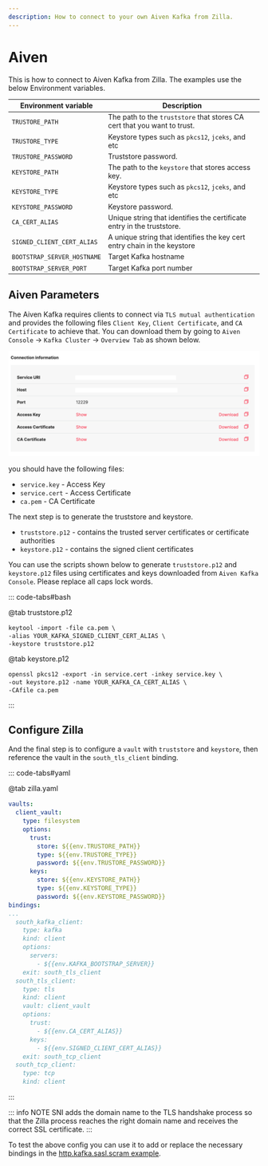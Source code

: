 ```yaml
---
description: How to connect to your own Aiven Kafka from Zilla.
---
```


# Aiven

This is how to connect to Aiven Kafka from Zilla. The examples use the below Environment variables.

| Environment variable        | Description                                                              |
| --------------------------- | ------------------------------------------------------------------------ |
| `TRUSTORE_PATH`             | The path to the `truststore` that stores CA cert that you want to trust. |
| `TRUSTORE_TYPE`             | Keystore types such as `pkcs12`, `jceks`, and etc                        |
| `TRUSTORE_PASSWORD`         | Truststore password.                                                     |
| `KEYSTORE_PATH`             | The path to the `keystore` that stores access key.                       |
| `KEYSTORE_TYPE`             | Keystore types such as `pkcs12`, `jceks`, and etc                        |
| `KEYSTORE_PASSWORD`         | Keystore password.                                                       |
| `CA_CERT_ALIAS`             | Unique string that identifies the certificate entry in the truststore.   |
| `SIGNED_CLIENT_CERT_ALIAS`  | A unique string that identifies the key cert entry chain in the keystore |
| `BOOTSTRAP_SERVER_HOSTNAME` | Target Kafka hostname                                                    |
| `BOOTSTRAP_SERVER_PORT`     | Target Kafka port number                                                 |

## Aiven Parameters

The Aiven Kafka requires clients to connect via `TLS mutual authentication` and provides the following files `Client Key`, `Client Certificate`, and `CA Certificate` to achieve that. You can download them by going to `Aiven Console` -> `Kafka Cluster` -> `Overview Tab` as shown below.

![Connection Info](./aivien-connection-information.png)

you should have the following files:

- `service.key` - Access Key
- `service.cert` - Access Certificate
- `ca.pem` - CA Certificate

The next step is to generate the truststore and keystore.

- `truststore.p12` - contains the trusted server certificates or certificate authorities
- `keystore.p12` - contains the signed client certificates

You can use the scripts shown below to generate `truststore.p12` and `keystore.p12` files using certificates and keys downloaded from `Aiven Kafka Console`. Please replace all caps lock words.

::: code-tabs#bash

@tab truststore.p12

```bash:no-line-numbers
keytool -import -file ca.pem \
-alias YOUR_KAFKA_SIGNED_CLIENT_CERT_ALIAS \
-keystore truststore.p12
```

@tab keystore.p12

```bash:no-line-numbers
openssl pkcs12 -export -in service.cert -inkey service.key \
-out keystore.p12 -name YOUR_KAFKA_CA_CERT_ALIAS \
-CAfile ca.pem
```

:::

## Configure Zilla

And the final step is to configure a `vault` with `truststore` and `keystore`, then reference the vault in the `south_tls_client` binding.

::: code-tabs#yaml

@tab zilla.yaml

```yaml
vaults:
  client_vault:
    type: filesystem
    options:
      trust:
        store: ${{env.TRUSTORE_PATH}}
        type: ${{env.TRUSTORE_TYPE}}
        password: ${{env.TRUSTORE_PASSWORD}}
      keys:
        store: ${{env.KEYSTORE_PATH}}
        type: ${{env.KEYSTORE_TYPE}}
        password: ${{env.KEYSTORE_PASSWORD}}
bindings:
...
  south_kafka_client:
    type: kafka
    kind: client
    options:
      servers:
        - ${{env.KAFKA_BOOTSTRAP_SERVER}}
    exit: south_tls_client
  south_tls_client:
    type: tls
    kind: client
    vault: client_vault
    options:
      trust:
        - ${{env.CA_CERT_ALIAS}}
      keys:
        - ${{env.SIGNED_CLIENT_CERT_ALIAS}}
    exit: south_tcp_client
  south_tcp_client:
    type: tcp
    kind: client
```

:::

::: info NOTE
SNI adds the domain name to the TLS handshake process so that the Zilla process reaches the right domain name and receives the correct SSL certificate.
:::

To test the above config you can use it to add or replace the necessary bindings in the [http.kafka.sasl.scram example](https://github.com/aklivity/zilla-examples/tree/main/http.kafka.sasl.scram).
